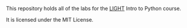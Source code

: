 This repository holds all of the labs for the [LIGHT][1] Intro to Python
course.

It is licensed under the MIT License.

[1]: http://lightkatycoop.com/
